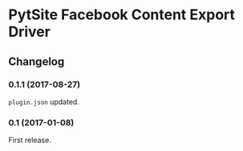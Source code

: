 # PytSite Facebook Content Export Driver


## Changelog


### 0.1.1 (2017-08-27)
`plugin.json` updated.


### 0.1 (2017-01-08)
First release.
